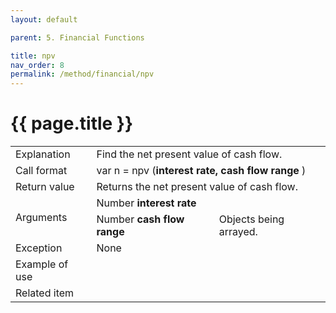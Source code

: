 ```yaml
---
layout: default

parent: 5. Financial Functions

title: npv
nav_order: 8
permalink: /method/financial/npv
---
```




# {{ page.title }}

<table>
  <tr>
    <td>Explanation</td>
    <td colspan="2">Find the net present value of cash flow.</td>
  </tr>
  <tr>
    <td>Call format</td>
    <td colspan="2">var n = npv  (<b>interest rate, cash flow range </b>)</td>
  </tr>
  <tr>
    <td>Return value</td>
    <td colspan="2">Returns the net present value of cash flow.</td>
  </tr>  
   <tr>
    <td rowspan="2">Arguments</td>
    <td>Number  <b>interest rate</b></td>
    <td></td>
  </tr>
  <tr>
    <td>Number  <b>cash flow range</b></td>
    <td>Objects being arrayed.</td>
  </tr>
  <tr>
    <td>Exception</td>
    <td colspan="2">None</td>
  </tr>
  <tr>
    <td>Example of use</td>
    <td colspan="2"></td>
  </tr>
  <tr>
    <td>Related item</td>
    <td colspan="2"></td>
  </tr>
</table>





